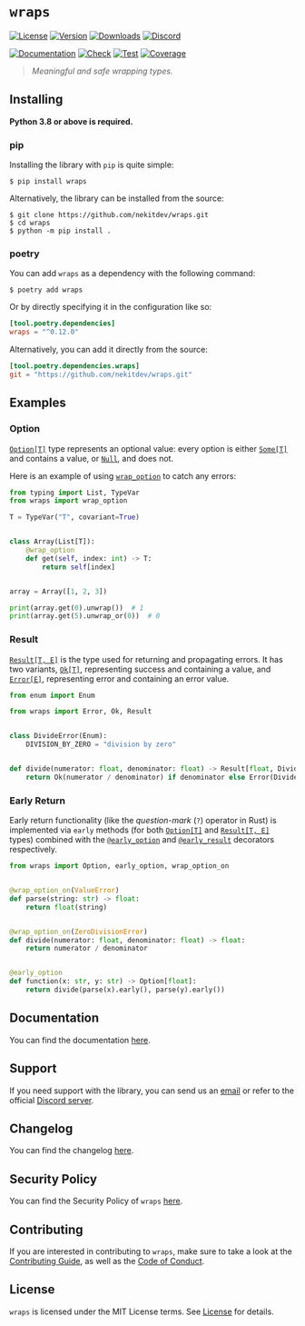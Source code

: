 # `wraps`

[![License][License Badge]][License]
[![Version][Version Badge]][Package]
[![Downloads][Downloads Badge]][Package]
[![Discord][Discord Badge]][Discord]

[![Documentation][Documentation Badge]][Documentation]
[![Check][Check Badge]][Actions]
[![Test][Test Badge]][Actions]
[![Coverage][Coverage Badge]][Coverage]

> *Meaningful and safe wrapping types.*

## Installing

**Python 3.8 or above is required.**

### pip

Installing the library with `pip` is quite simple:

```console
$ pip install wraps
```

Alternatively, the library can be installed from the source:

```console
$ git clone https://github.com/nekitdev/wraps.git
$ cd wraps
$ python -m pip install .
```

### poetry

You can add `wraps` as a dependency with the following command:

```console
$ poetry add wraps
```

Or by directly specifying it in the configuration like so:

```toml
[tool.poetry.dependencies]
wraps = "^0.12.0"
```

Alternatively, you can add it directly from the source:

```toml
[tool.poetry.dependencies.wraps]
git = "https://github.com/nekitdev/wraps.git"
```

## Examples

### Option

[`Option[T]`][wraps.primitives.option.Option] type represents an optional value: every option is either
[`Some[T]`][wraps.primitives.option.Some] and contains a value, or [`Null`][wraps.primitives.option.Null], and does not.

Here is an example of using [`wrap_option`][wraps.wraps.option.wrap_option] to catch any errors:

```python
from typing import List, TypeVar
from wraps import wrap_option

T = TypeVar("T", covariant=True)


class Array(List[T]):
    @wrap_option
    def get(self, index: int) -> T:
        return self[index]


array = Array([1, 2, 3])

print(array.get(0).unwrap())  # 1
print(array.get(5).unwrap_or(0))  # 0
```

### Result

[`Result[T, E]`][wraps.primitives.result.Result] is the type used for returning and propagating errors.
It has two variants, [`Ok[T]`][wraps.primitives.result.Ok], representing success and containing a value,
and [`Error[E]`][wraps.primitives.result.Error], representing error and containing an error value.

```python
from enum import Enum

from wraps import Error, Ok, Result


class DivideError(Enum):
    DIVISION_BY_ZERO = "division by zero"


def divide(numerator: float, denominator: float) -> Result[float, DivideError]:
    return Ok(numerator / denominator) if denominator else Error(DivideError.DIVISION_BY_ZERO)
```

### Early Return

Early return functionality (like the *question-mark* (`?`) operator in Rust) is implemented via `early` methods
(for both [`Option[T]`][wraps.primitives.option.Option] and [`Result[T, E]`][wraps.primitives.result.Result] types)
combined with the [`@early_option`][wraps.early.decorators.early_option] and
[`@early_result`][wraps.early.decorators.early_result] decorators respectively.

```python
from wraps import Option, early_option, wrap_option_on


@wrap_option_on(ValueError)
def parse(string: str) -> float:
    return float(string)


@wrap_option_on(ZeroDivisionError)
def divide(numerator: float, denominator: float) -> float:
    return numerator / denominator


@early_option
def function(x: str, y: str) -> Option[float]:
    return divide(parse(x).early(), parse(y).early())
```

## Documentation

You can find the documentation [here][Documentation].

## Support

If you need support with the library, you can send us an [email][Email]
or refer to the official [Discord server][Discord].

## Changelog

You can find the changelog [here][Changelog].

## Security Policy

You can find the Security Policy of `wraps` [here][Security].

## Contributing

If you are interested in contributing to `wraps`, make sure to take a look at the
[Contributing Guide][Contributing Guide], as well as the [Code of Conduct][Code of Conduct].

## License

`wraps` is licensed under the MIT License terms. See [License][License] for details.

[Email]: mailto:support@nekit.dev

[Discord]: https://nekit.dev/chat

[Actions]: https://github.com/nekitdev/wraps/actions

[Changelog]: https://github.com/nekitdev/wraps/blob/main/CHANGELOG.md
[Code of Conduct]: https://github.com/nekitdev/wraps/blob/main/CODE_OF_CONDUCT.md
[Contributing Guide]: https://github.com/nekitdev/wraps/blob/main/CONTRIBUTING.md
[Security]: https://github.com/nekitdev/wraps/blob/main/SECURITY.md

[License]: https://github.com/nekitdev/wraps/blob/main/LICENSE

[Package]: https://pypi.org/project/wraps
[Coverage]: https://codecov.io/gh/nekitdev/wraps
[Documentation]: https://nekitdev.github.io/wraps

[Discord Badge]: https://img.shields.io/discord/728012506899021874
[License Badge]: https://img.shields.io/pypi/l/wraps
[Version Badge]: https://img.shields.io/pypi/v/wraps
[Downloads Badge]: https://img.shields.io/pypi/dm/wraps

[Documentation Badge]: https://github.com/nekitdev/wraps/workflows/docs/badge.svg
[Check Badge]: https://github.com/nekitdev/wraps/workflows/check/badge.svg
[Test Badge]: https://github.com/nekitdev/wraps/workflows/test/badge.svg
[Coverage Badge]: https://codecov.io/gh/nekitdev/wraps/branch/main/graph/badge.svg

[wraps.primitives.option.Option]: https://nekitdev.github.io/wraps/reference/primitives/option#wraps.primitives.option.Option
[wraps.primitives.option.Some]: https://nekitdev.github.io/wraps/reference/primitives/option#wraps.primitives.option.Some
[wraps.primitives.option.Null]: https://nekitdev.github.io/wraps/reference/primitives/option#wraps.primitives.option.Null

[wraps.primitives.result.Result]: https://nekitdev.github.io/wraps/reference/primitives/result#wraps.primitives.result.Result
[wraps.primitives.result.Ok]: https://nekitdev.github.io/wraps/reference/primitives/result#wraps.primitives.result.Ok
[wraps.primitives.result.Error]: https://nekitdev.github.io/wraps/reference/primitives/result#wraps.primitives.result.Error

[wraps.wraps.option.wrap_option]: https://nekitdev.github.io/wraps/reference/wraps/option#wraps.wraps.option.wrap_option

[wraps.early.decorators.early_option]: https://nekitdev.github.io/wraps/reference/early/decorators#wraps.early.decorators.early_option
[wraps.early.decorators.early_result]: https://nekitdev.github.io/wraps/reference/early/decorators#wraps.early.decorators.early_result
